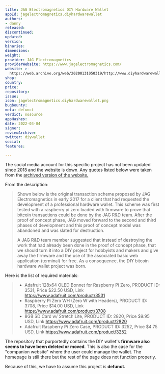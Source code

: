 ```yaml
---
title: JAG Electromagnetics DIY Hardware Wallet
appId: jagelectromagnetics.diyhardwarewallet
authors:
- danny
released: 
discontinued: 
updated: 
version: 
binaries: 
dimensions: 
weight: 
provider: JAG Electromagnetics
providerWebsite: https://www.jagelectromagnetics.com/
website: >-
  https://web.archive.org/web/20200131050319/http://www.diyhardwarewallet.com:80/
shop: 
country: 
price: 
repository: 
issue: 
icon: jagelectromagnetics.diyhardwarewallet.png
bugbounty: 
meta: defunct
verdict: nosource
appHashes: 
date: 2022-04-04
signer: 
reviewArchive: 
twitter: diywallet
social: 
features: 

---
```


The social media account for this specific project has not been updated since 2018 and the website is down. Any quotes listed below were taken from the [archived version of the website.](https://web.archive.org/web/20200131050319/http://www.diyhardwarewallet.com:80/)

From the description:

> Shown below is the original transaction scheme proposed by JAG Electromagnetics in early 2017 for a client that had requested the development of a professional hardware wallet. This scheme was first tested with a raspberry pi zero loaded with firmware to prove that bitcoin transactions could be done by the JAG R&D team. After the proof of concept phase, JAG moved forward to the second and third phases of development and this proof of concept model was abandoned and was slated for destruction.
>
> A JAG R&D team member suggested that instead of destroying the work that had already been done in the proof of concept phase, that we should turn it into a DIY project for hobbyists and makers and give away the firmware and the use of the associated basic web application (terminal) for free. As a consequence, the DIY bitcoin hardware wallet project was born.

Here is the list of required materials:

> - Adafruit 128x64 OLED Bonnet for Raspberry Pi Zero, PRODUCT ID: 3531, Price $22.50 USD, Link https://www.adafruit.com/product/3531
> - Raspberry Pi Zero WH (Zero W with Headers), PRODUCT ID: 3708, Price $14.00 USD, Link https://www.adafruit.com/product/3708
> - 8GB SD Card w/ Stretch Lite, PRODUCT ID: 2820, Price $9.95 USD, Link https://www.adafruit.com/product/2820
> - Adafruit Raspberry Pi Zero Case, PRODUCT ID: 3252, Price $4.75 USD, Link https://www.adafruit.com/product/3252

The repository that purportedly contains the DIY wallet's **firmware also seems to have been deleted or moved**. This is also the case for the "companion website" where the user could manage the wallet. The homepage is still there but the rest of the page does not function properly.

Because of this, we have to assume this project is **defunct.**
